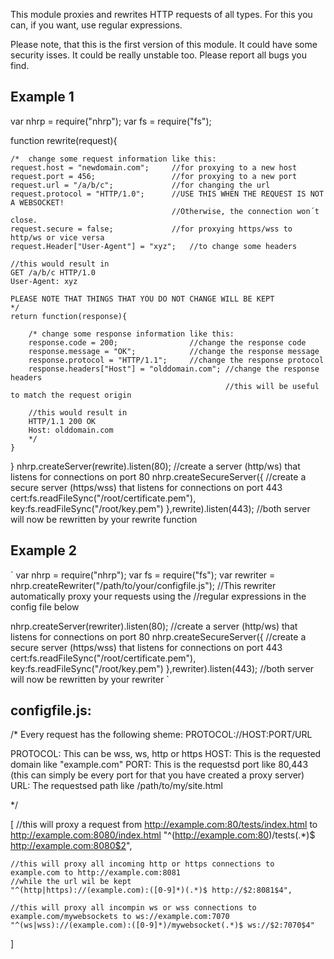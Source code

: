 This module proxies and rewrites HTTP requests of all types.
For this you can, if you want, use regular expressions.

Please note, that this is the first version of this module. It could have some security isses.
It could be really unstable too. Please report all bugs you find.


Example 1
-----------------------------------------------------------------------------------------------------------------------

var nhrp = require("nhrp");
var fs = require("fs");


function rewrite(request){

    /*  change some request information like this:
    request.host = "newdomain.com";     //for proxying to a new host
    request.port = 456;                 //for proxying to a new port
    request.url = "/a/b/c";             //for changing the url
    request.protocol = "HTTP/1.0";      //USE THIS WHEN THE REQUEST IS NOT A WEBSOCKET!
                                        //Otherwise, the connection won´t close.
    request.secure = false;             //for proxying https/wss to http/ws or vice versa    
    request.Header["User-Agent"] = "xyz";   //to change some headers

    //this would result in
    GET /a/b/c HTTP/1.0
    User-Agent: xyz
    
    PLEASE NOTE THAT THINGS THAT YOU DO NOT CHANGE WILL BE KEPT
    */
    return function(response){

        /* change some response information like this:
        response.code = 200;                //change the response code
        response.message = "OK";            //change the response message
        response.protocol = "HTTP/1.1";     //change the response protocol
        response.headers["Host"] = "olddomain.com"; //change the response headers
                                                    //this will be useful to match the request origin

        //this would result in
        HTTP/1.1 200 OK
        Host: olddomain.com
        */
    }
}
nhrp.createServer(rewrite).listen(80);              //create a server (http/ws) that listens for connections on port 80
nhrp.createSecureServer({                           //create a secure server (https/wss) that listens for connections on port 443
    cert:fs.readFileSync("/root/certificate.pem"),
    key:fs.readFileSync("/root/key.pem")
},rewrite).listen(443);                             //both server will now be rewritten by your rewrite function


Example 2
-----------------------------------------------------------------------------------------------------------------------

`
var nhrp = require("nhrp");
var fs = require("fs");
var rewriter = nhrp.createRewriter("/path/to/your/configfile.js");      //This rewriter automatically proxy your requests using the
                                                                        //regular expressions in the config file below

nhrp.createServer(rewriter).listen(80);              //create a server (http/ws) that listens for connections on port 80
nhrp.createSecureServer({                           //create a secure server (https/wss) that listens for connections on port 443
    cert:fs.readFileSync("/root/certificate.pem"),
    key:fs.readFileSync("/root/key.pem")
},rewriter).listen(443);                             //both server will now be rewritten by your rewriter
`

configfile.js:
--------------

/*
Every request has the following sheme:
PROTOCOL://HOST:PORT/URL

PROTOCOL: This can be wss, ws, http or https
HOST:   This is the requested domain like "example.com"
PORT:   This is the requestsd port like 80,443 (this can simply be every port for that you have created a proxy server)
URL:    The requestsed path like /path/to/my/site.html

*/

[
    //this will proxy a request from http://example.com:80/tests/index.html to http://example.com:8080/index.html
    "^(http://example.com:80)/tests(.*)$ http://example.com:8080$2",
    
    //this will proxy all incoming http or https connections to example.com to http://example.com:8081
    //while the url wil be kept
    "^(http|https)://(example.com):([0-9]*)(.*)$ http://$2:8081$4",

    //this will proxy all incompin ws or wss connections to example.com/mywebsockets to ws://example.com:7070
    "^(ws|wss)://(example.com):([0-9]*)/mywebsocket(.*)$ ws://$2:7070$4"

]
